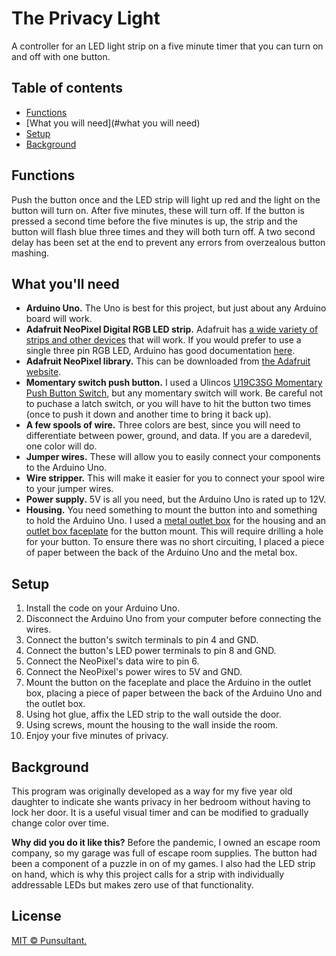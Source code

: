 # The Privacy Light

A controller for an LED light strip on a five minute timer that you can turn on and off with one button.

## Table of contents

- [Functions](#functions)
- [What you will need](#what you will need)
- [Setup](#setup)
- [Background](#Background)

## Functions

Push the button once and the LED strip will light up red and the light on the button will turn on. After five minutes, these will turn off. If the button is pressed a second time before the five minutes is up, the strip and the button will flash blue three times and they will both turn off. A two second delay has been set at the end to prevent any errors from overzealous button mashing.

## What you'll need

- **Arduino Uno.** The Uno is best for this project, but just about any Arduino board will work.  
- **Adafruit NeoPixel Digital RGB LED strip.** Adafruit has [a wide variety of strips and other devices](https://www.adafruit.com/category/183) that will work. If you would prefer to use a single three pin RGB LED, Arduino has good documentation [here](https://create.arduino.cc/projecthub/muhammad-aqib/arduino-rgb-led-tutorial-fc003e).
- **Adafruit NeoPixel library.** This can be downloaded from [the Adafruit website](https://learn.adafruit.com/adafruit-neopixel-uberguide/arduino-library-use).
- **Momentary switch push button.** I used a Ulincos [U19C3SG Momentary Push Button Switch](http://www.ulincos.com/product.php?id=97), but any momentary switch will work. Be careful not to puchase a latch switch, or you will have to hit the button two times (once to push it down and another time to bring it back up).
- **A few spools of wire.** Three colors are best, since you will need to differentiate between power, ground, and data. If you are a daredevil, one color will do.
- **Jumper wires.** These will allow you to easily connect your components to the Arduino Uno.
- **Wire stripper.** This will make it easier for you to connect your spool wire to your jumper wires.
- **Power supply.** 5V is all you need, but the Arduino Uno is rated up to 12V.
- **Housing.** You need something to mount the button into and something to hold the Arduino Uno. I used a [metal outlet box](https://www.homedepot.com/p/4-in-x-2-in-Drawn-Handy-Electrical-Box-Raised-Ground-8660/100560024) for the housing and an [outlet box faceplate](https://www.homedepot.com/p/RACO-1-Gang-Handy-Box-Blank-Cover-860/202056194?MERCH=REC-_-pipsem-_-202077375-_-202056194-_-N) for the button mount. This will require drilling a hole for your button. To ensure there was no short circuiting, I placed a piece of paper between the back of the Arduino Uno and the metal box.

## Setup

1. Install the code on your Arduino Uno.
2. Disconnect the Arduino Uno from your computer before connecting the wires.
3. Connect the button's switch terminals to pin 4 and GND.
4. Connect the button's LED power terminals to pin 8 and GND.
5. Connect the NeoPixel's data wire to pin 6.
6. Connect the NeoPixel's power wires to 5V and GND.
7. Mount the button on the faceplate and place the Arduino in the outlet box, placing a piece of paper between the back of the Arduino Uno and the outlet box.
8. Using hot glue, affix the LED strip to the wall outside the door.
9. Using screws, mount the housing to the wall inside the room.
10. Enjoy your five minutes of privacy.


## Background

This program was originally developed as a way for my five year old daughter to
indicate she wants privacy in her bedroom without having to lock her door. It is a useful visual timer and can be modified to gradually change color over time.

**Why did you do it like this?** Before the pandemic, I owned an escape room company, so my garage was full of escape room supplies. The button had been a component of a puzzle in on of my games. I also had the LED strip on hand, which is why this project calls for a strip with individually addressable LEDs but makes zero use of that functionality.


## License

[MIT © Punsultant.](../LICENSE)
